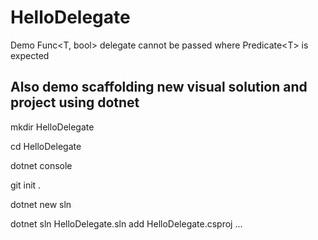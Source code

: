 # HelloDelegate
Demo Func&lt;T, bool> delegate cannot be passed where Predicate&lt;T> is expected


Also demo scaffolding new visual solution and project using dotnet
---
mkdir HelloDelegate

cd HelloDelegate

dotnet console

git init .

dotnet new sln

dotnet sln HelloDelegate.sln add HelloDelegate.csproj
...